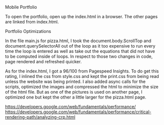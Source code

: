 Mobile Portfolio

To open the portfolio, open up the index.html in a browser.  The other pages are
 linked from index.html.

Portfolio Optimizations

In the file main.js for pizza.html, I took the document.body.ScrollTop and 
document.querySelectorAll out of the loop as it too expensive to run every time 
the loop is entered as well as take out the equations that did not have to be 
computed inside of loops.  In respect to those two changes in code, page 
rendered and refreshed quicker.

As for the index.html, I got a 96/100 from Pagespeed Insights.
To do get this rating, I inlined the css from style.css and kept the print.css 
from being read unless the website was being printed.  I also added async calls
 for the scripts, optimized the images and compressed the html to minimize the 
 size of the html file.  But as one of the pictures is used on another page, I 
 optimized one but kept the other a little larger for the pizza.html page.


https://developers.google.com/web/fundamentals/performance/
https://developers.google.com/web/fundamentals/performance/critical-rendering-path/analyzing-crp.html 
